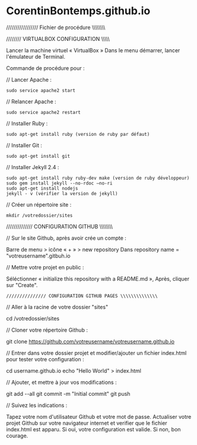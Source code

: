 CorentinBontemps.github.io
==========================


///////////////// Fichier de procédure \\\\\\\\\\\\\\\\


//////// VIRTUALBOX CONFIGURATION \\\\\\\\\\

Lancer la machine virtuel « VirtualBox »
Dans le menu démarrer, lancer l'émulateur de Terminal.

Commande de procédure pour :

// Lancer Apache :
	
	sudo service apache2 start

// Relancer Apache :
	
	sudo service apache2 restart

// Installer Ruby :
	
	sudo apt-get install ruby (version de ruby par défaut)

// Installer Git :
	
	sudo apt-get install git

// Installer Jekyll 2.4 :
	
	sudo apt-get install ruby ruby-dev make (version de ruby développeur)
	sudo gem install jekyll --no-rdoc –no-ri
	sudo apt-get install nodejs
	jekyll - v (vérifier la version de jekyll)

// Créer un répertoire site :
	
	mkdir /votredossier/sites


////////////// CONFIGURATION GITHUB \\\\\\\\\\\\\\\\

// Sur le site Github, après avoir crée un compte :

  Barre de menu > icône « + » > new repository
	Dans repository name = "votreusername".gitbuh.io
	
// Mettre votre projet en public :
	
Séléctionner « initialize this repository with a README.md »,
Après, cliquer sur "Create".
	
	
	/////////////// CONFIGURATION GITHUB PAGES \\\\\\\\\\\\\\
	

// Aller à la racine de votre dossier "sites"

cd /votredossier/sites

// Cloner votre répertoire Github :

git clone https://github.com/votreusername/votreusername.github.io

// Entrer dans votre dossier projet et modifier/ajouter un fichier index.html pour tester votre configuration :

cd username.github.io
echo "Hello World" > index.html

// Ajouter, et mettre à jour vos modifications :

git add --all
git commit -m "Initial commit"
git push

// Suivez les indications : 

Tapez votre nom d'utilisateur Github et votre mot de passe.
Actualiser votre projet Github sur votre navigateur internet et verifier que le fichier index.html est apparu.
Si oui, votre configuration est valide. Si non, bon courage.

	
